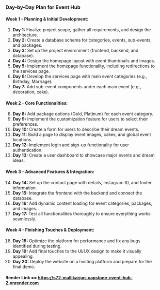 ### **Day-by-Day Plan for Event Hub**
#### Week 1 - Planning & Initial Development:
1. **Day 1:** Finalize project scope, gather all requirements, and design the architecture.
2. **Day 2:** Create a database schema for categories, events, sub-events, and packages.
3. **Day 3:** Set up the project environment (frontend, backend, and database).
4. **Day 4:** Design the homepage layout with event thumbnails and images.
5. **Day 5:** Implement the homepage functionality, including redirections to the services page.
6. **Day 6:** Develop the services page with main event categories (e.g., Birthday, Marriage).
7. **Day 7:** Add sub-event components under each main event (e.g., decoration, cake).

#### Week 2 - Core Functionalities:
8. **Day 8:** Add package options (Gold, Platinum) for each event category.
9. **Day 9:** Implement the customization feature for users to select their preferences.
10. **Day 10:** Create a form for users to describe their dream events.
11. **Day 11:** Build a page to display event images, cakes, and global event locations.
12. **Day 12:** Implement login and sign-up functionality for user authentication.
13. **Day 13:** Create a user dashboard to showcase major events and dream ideas.

#### Week 3 - Advanced Features & Integration:
14. **Day 14:** Set up the contact page with details, Instagram ID, and footer information.
15. **Day 15:** Integrate the frontend with the backend and connect the database.
16. **Day 16:** Add dynamic content loading for event categories, packages, and images.
17. **Day 17:** Test all functionalities thoroughly to ensure everything works seamlessly.

#### Week 4 - Finishing Touches & Deployment:
18. **Day 18:** Optimize the platform for performance and fix any bugs identified during testing.
19. **Day 19:** Add final touches to the UI/UX design to make it visually appealing.
20. **Day 20:** Deploy the website on a hosting platform and prepare for the final demo.







 

 #### **Render Link** ==  https://s72-mallikarjun-capstone-event-hub-2.onrender.com 